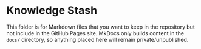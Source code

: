 # Knowledge Stash

This folder is for Markdown files that you want to keep in the repository
but not include in the GitHub Pages site. MkDocs only builds content in the
`docs/` directory, so anything placed here will remain private/unpublished.